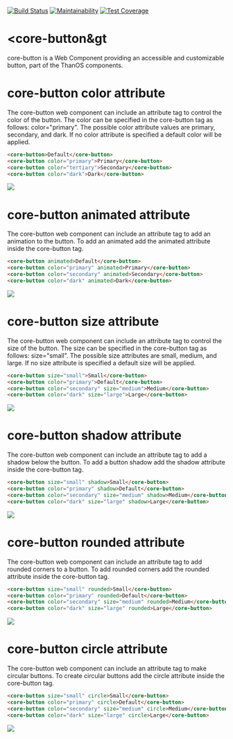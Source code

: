 [![Build Status](https://travis-ci.com/ucsd-cse112/thanOS.svg?token=Jx8LU2RPAYJqzazeHJ5U&branch=master)](https://travis-ci.com/ucsd-cse112/thanOS)
[![Maintainability](https://api.codeclimate.com/v1/badges/c46bd5e7fe5cc18e9541/maintainability)](https://codeclimate.com/repos/5cbebc0cfbadb16720001ec7/maintainability)
[![Test Coverage](https://api.codeclimate.com/v1/badges/c46bd5e7fe5cc18e9541/test_coverage)](https://codeclimate.com/repos/5cbebc0cfbadb16720001ec7/test_coverage)

# &lt;core-button&gt

core-button is a Web Component providing an accessible and customizable button, part of the ThanOS components.

# core-button color attribute

The core-button web component can include an attribute tag to control the color of the button.
The color can be specified in the core-button tag as follows: color="primary". The possible color attribute values are primary, secondary, and dark. If no color attribute is specified a default color will be applied.

```html
<core-button>Default</core-button>
<core-button color="primary">Primary</core-button>
<core-button color="tertiary">Secondary</core-button>
<core-button color="dark">Dark</core-button>
```

![](https://media.giphy.com/media/1BGfuBiHcidJuNqKEm/giphy.gif)

# core-button animated attribute

The core-button web component can include an attribute tag to add an animation to the button. To add an animated add the animated attribute inside the core-button tag.

```html
<core-button animated>Default</core-button>
<core-button color="primary" animated>Primary</core-button>
<core-button color="secondary" animated>Secondary</core-button>
<core-button color="dark" animated>Dark</core-button>
```

![](https://media.giphy.com/media/2yvQC4WFKXhziNnYJG/giphy.gif)

# core-button size attribute

The core-button web component can include an attribute tag to control the size of the button. The size can be specified in the core-button tag as follows: size="small". The possible size attributes are small, medium, and large. If no size attribute is specified a default size will be applied.

```html
<core-button size="small">Small</core-button>
<core-button color="primary">Default</core-button>
<core-button color="secondary" size="medium">Medium</core-button>
<core-button color="dark" size="large">Large</core-button>
```

![](https://media.giphy.com/media/5z5Shs1phB1hU3hzai/giphy.gif)

# core-button shadow attribute

The core-button web component can include an attribute tag to add a shadow below the button. To add a button shadow add the shadow attribute inside the core-button tag.

```html
<core-button size="small" shadow>Small</core-button>
<core-button color="primary" shadow>Default</core-button>
<core-button color="secondary" size="medium" shadow>Medium</core-button>
<core-button color="dark" size="large" shadow>Large</core-button>
```

![](https://photos.app.goo.gl/rvKjrL3GTwdJjTiw7)

# core-button rounded attribute

The core-button web component can include an attribute tag to add rounded corners to a button. To add rounded corners add the rounded attribute inside the core-button tag.

```html
<core-button size="small" rounded>Small</core-button>
<core-button color="primary" rounded>Default</core-button>
<core-button color="secondary" size="medium" rounded>Medium</core-button>
<core-button color="dark" size="large" rounded>Large</core-button>
```

![](https://photos.app.goo.gl/h5emJCzLKoiN2Ct26)

# core-button circle attribute

The core-button web component can include an attribute tag to make circular buttons. To create circular buttons add the circle attribute inside the core-button tag.

```html
<core-button size="small" circle>Small</core-button>
<core-button color="primary" circle>Default</core-button>
<core-button color="secondary" size="medium" circle>Medium</core-button>
<core-button color="dark" size="large" circle>Large</core-button>
```

![](https://photos.app.goo.gl/8xhCenvrQ38wuJoA9)





